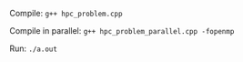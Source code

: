 Compile:
`g++ hpc_problem.cpp`

Compile in parallel:
`g++ hpc_problem_parallel.cpp -fopenmp`

Run:
`./a.out`
